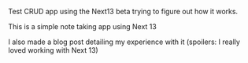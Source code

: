 Test CRUD app using the Next13 beta trying to figure out how it works.

This is a simple note taking app using Next 13

I also made a blog post detailing my experience with it (spoilers: I really loved working with Next 13)